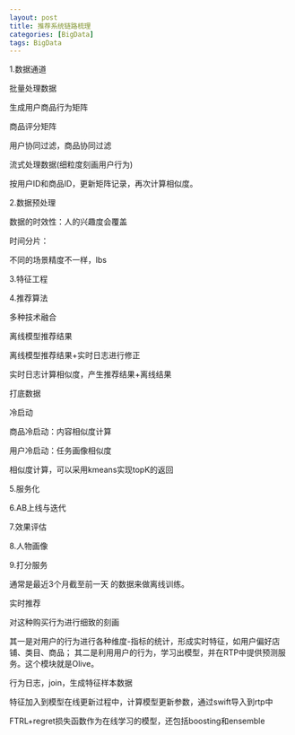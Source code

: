 ```yaml
---
layout: post
title: 推荐系统链路梳理
categories: [BigData]
tags: BigData
---
```



1.数据通道

批量处理数据

生成用户商品行为矩阵

商品评分矩阵

用户协同过滤，商品协同过滤


流式处理数据(细粒度刻画用户行为)

按用户ID和商品ID，更新矩阵记录，再次计算相似度。

2.数据预处理

数据的时效性：人的兴趣度会覆盖



时间分片：

不同的场景精度不一样，lbs


3.特征工程


4.推荐算法

多种技术融合

离线模型推荐结果

离线模型推荐结果+实时日志进行修正

实时日志计算相似度，产生推荐结果+离线结果

打底数据





冷启动

商品冷启动：内容相似度计算

用户冷启动：任务画像相似度

相似度计算，可以采用kmeans实现topK的返回



5.服务化

6.AB上线与迭代

7.效果评估

8.人物画像

9.打分服务



通常是最近3个月截至前一天 的数据来做离线训练。

实时推荐

对这种购买行为进行细致的刻画

其一是对用户的行为进行各种维度-指标的统计，形成实时特征，如用户偏好店铺、类目、商品；
其二是利用用户的行为，学习出模型，并在RTP中提供预测服务。这个模块就是Olive。

行为日志，join，生成特征样本数据

特征加入到模型在线更新过程中，计算模型更新参数，通过swift导入到rtp中

FTRL+regret损失函数作为在线学习的模型，还包括boosting和ensemble

